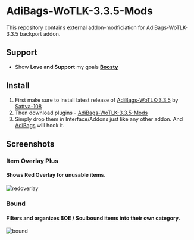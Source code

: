 # AdiBags-WoTLK-3.3.5-Mods
This repository contains external addon-modficiation for AdiBags-WoTLK-3.3.5 backport addon.

## Support
- Show **Love and Support** my goals **[Boosty](https://boosty.to/sattva108)**

## Install
1. First make sure to install latest release of [AdiBags-WoTLK-3.3.5](https://github.com/Sattva-108/AdiBags-WoTLK-3.3.5) by [Sattva-108](https://github.com/Sattva-108)<br>
2. Then download plugins -  [AdiBags-WoTLK-3.3.5-Mods](https://github.com/Sattva-108/AdiBags-WoTLK-3.3.5-Mods/archive/refs/heads/main.zip)<br>
3. Simply drop them in Interface/Addons just like any other addon. And [AdiBags](https://github.com/Sattva-108/AdiBags-WoTLK-3.3.5) will hook it.

## Screenshots
### Item Overlay Plus
#### Shows Red Overlay for unusable items.
![redoverlay](https://user-images.githubusercontent.com/74269253/235733568-7e457170-2daf-43bd-8666-1cf486e7de3d.png)


### Bound
#### Filters and organizes BOE / Soulbound items into their own category.
![bound](https://user-images.githubusercontent.com/74269253/235733584-e33a8fb5-07a4-4a22-99ce-3a028e6cf72d.png)
